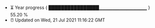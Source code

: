 - ⏳ Year progress { ████████████████▁▁▁▁▁▁▁▁▁▁▁▁▁▁ } 55.20 %
- ⏰ Updated on Wed, 21 Jul 2021 11:16:22 GMT

